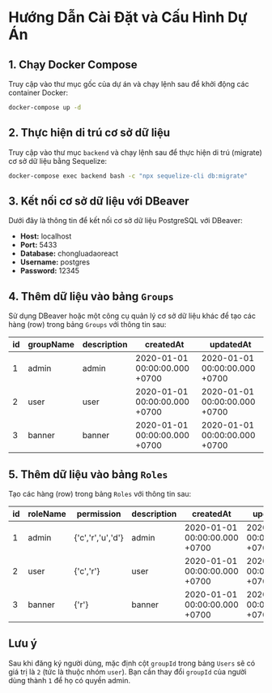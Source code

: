 
# Hướng Dẫn Cài Đặt và Cấu Hình Dự Án

## 1. Chạy Docker Compose
Truy cập vào thư mục gốc của dự án và chạy lệnh sau để khởi động các container Docker:

```bash
docker-compose up -d
```

## 2. Thực hiện di trú cơ sở dữ liệu
Truy cập vào thư mục `backend` và chạy lệnh sau để thực hiện di trú (migrate) cơ sở dữ liệu bằng Sequelize:

```bash
docker-compose exec backend bash -c "npx sequelize-cli db:migrate"
```

## 3. Kết nối cơ sở dữ liệu với DBeaver
Dưới đây là thông tin để kết nối cơ sở dữ liệu PostgreSQL với DBeaver:

- **Host:** localhost
- **Port:** 5433
- **Database:** chongluadaoreact
- **Username:** postgres
- **Password:** 12345

## 4. Thêm dữ liệu vào bảng `Groups`
Sử dụng DBeaver hoặc một công cụ quản lý cơ sở dữ liệu khác để tạo các hàng (row) trong bảng `Groups` với thông tin sau:

| id | groupName | description | createdAt                          | updatedAt                          |
|----|-----------|-------------|------------------------------------|------------------------------------|
| 1  | admin     | admin       | 2020-01-01 00:00:00.000 +0700      | 2020-01-01 00:00:00.000 +0700      |
| 2  | user      | user        | 2020-01-01 00:00:00.000 +0700      | 2020-01-01 00:00:00.000 +0700      |
| 3  | banner    | banner      | 2020-01-01 00:00:00.000 +0700      | 2020-01-01 00:00:00.000 +0700      |

## 5. Thêm dữ liệu vào bảng `Roles`
Tạo các hàng (row) trong bảng `Roles` với thông tin sau:

| id | roleName | permission           | description | createdAt                          | updatedAt                          |
|----|----------|----------------------|-------------|------------------------------------|------------------------------------|
| 1  | admin    | {'c','r','u','d'}     | admin       | 2020-01-01 00:00:00.000 +0700      | 2020-01-01 00:00:00.000 +0700      |
| 2  | user     | {'c','r'}             | user        | 2020-01-01 00:00:00.000 +0700      | 2020-01-01 00:00:00.000 +0700      |
| 3  | banner   | {'r'}                 | banner      | 2020-01-01 00:00:00.000 +0700      | 2020-01-01 00:00:00.000 +0700      |

## Lưu ý
Sau khi đăng ký người dùng, mặc định cột `groupId` trong bảng `Users` sẽ có giá trị là `2` (tức là thuộc nhóm `user`). Bạn cần thay đổi `groupId` của người dùng thành `1` để họ có quyền admin.
```

